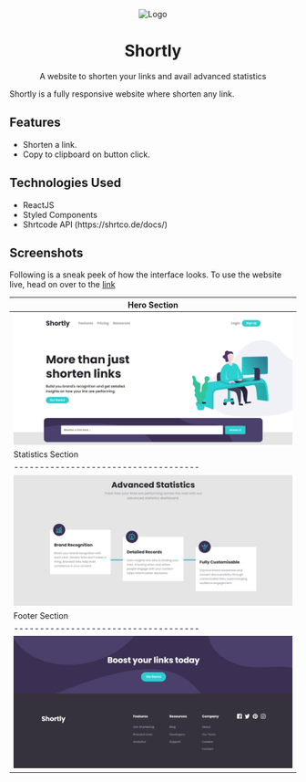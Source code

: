 <p align="center">
  <a>
    <img alt="Logo" src="https://github.com/khalatevarun/Shortly/blob/main/public/favicon.ico" />
  </a>
</p>
<h1 align="center">
  <a>Shortly</a>
</h1>

<p align="center">
A website to shorten your links and avail advanced statistics 
</p>

Shortly is a fully responsive website where shorten any link.

<h2>Features</h2> 
 <ul>
  <li>
    Shorten a link.
  </li>
<li>
    Copy to clipboard on button click.
  </li>

 
  </ul>
  
<h2>Technologies Used</h2> 
 <ul>
  <li>
    ReactJS
  </li>
  <li>
    Styled Components
  </li>
  <li>
    Shrtcode API (https://shrtco.de/docs/)
  </li>
  </ul>
  
<h2>  Screenshots </h2>

Following is a sneak peek of how the interface looks. To use the website live, head on over to the [link](https://shortlinkit.netlify.app/)

|  Hero Section  |              
| ------------------------------------ | 
| ![](https://github.com/khalatevarun/Shortly/blob/main/screenshots/Hero.jpg) | 
|  Statistics Section  |              
| ------------------------------------ | 
| ![](https://github.com/khalatevarun/Shortly/blob/main/screenshots/Statistics.jpg) | 
|  Footer Section  |              
| ------------------------------------ | 
| ![](https://github.com/khalatevarun/Shortly/blob/main/screenshots/Footer.jpg) | 




  












